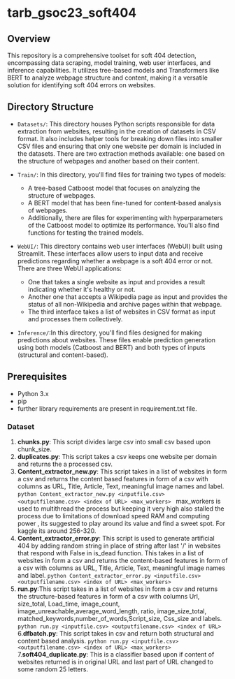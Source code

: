 # tarb_gsoc23_soft404
  

## Overview
This repository is a comprehensive toolset for soft 404 detection, encompassing data scraping, model training, web user interfaces, and inference capabilities. It utilizes tree-based models and Transformers like BERT to analyze webpage structure and content, making it a versatile solution for identifying soft 404 errors on websites.


## Directory Structure

  

-  `Datasets/`: This directory houses Python scripts responsible for data extraction from websites, resulting in the creation of datasets in CSV format. It also includes helper tools for breaking down files into smaller CSV files and ensuring that only one website per domain is included in the datasets. There are two extraction methods available: one based on the structure of webpages and another based on their content.

-  `Train/`: In this directory, you'll find files for training two types of models:

	-   A tree-based Catboost model that focuses on analyzing the structure of webpages.
	-   A BERT model that has been fine-tuned for content-based analysis of webpages. 
	- Additionally, there are files for experimenting with hyperparameters of the Catboost model to optimize its performance. You'll also find functions for testing the trained models.

-  `WebUI/`: This directory contains web user interfaces (WebUI) built using Streamlit. These interfaces allow users to input data and receive predictions regarding whether a webpage is a soft 404 error or not. There are three WebUI applications:

	-   One that takes a single website as input and provides a result indicating whether it's healthy or not.
	-   Another one that accepts a Wikipedia page as input and provides the status of all non-Wikipedia and archive pages within that webpage.
	-   The third interface takes a list of websites in CSV format as input and processes them collectively.
 
-  `Inference/`:In this directory, you'll find files designed for making predictions about websites. These files enable prediction generation using both models (Catboost and BERT) and both types of inputs (structural and content-based).
  

## Prerequisites

  

- Python 3.x
- pip
- further library requirements are present in requirement.txt file.


### Dataset
1. **chunks.py**: This script divides large csv into small csv based upon chunk_size.
2. **duplicates.py**: This script takes a csv keeps one website per domain and returns the a processed csv.
3. **Content_extractor_new.py**: This script takes in a list of websites in form a csv and returns the content based features in form of a csv with columns as URL, Title, Article, Text, meaningful image names and label. 
 `python Content_extractor_new.py <inputfile.csv> <outputfilename.csv> <index of URL> <max_workers> `
 max_workers is used to multithread the process but keeping it very high also stalled the process due to limitations of download speed RAM and computing power , its suggested to play around its value and find a sweet spot. For kaggle its around 256-320.
4. **Content_extractor_error.py**: This script is used to generate artificial 404 by adding random string in place of string after last '/' in websites that respond with False in is_dead function. This takes in a list of websites in form a csv and returns the content-based features in form of a csv with columns as URL, Title, Article, Text, meaningful image names and label. 
 `python Content_extractor_error.py <inputfile.csv> <outputfilename.csv> <index of URL> <max_workers> `
 5. **run.py**:This script takes in a list of websites in form a csv and returns the structure-based features in form of a csv with columns Url, size_total, Load_time, image_count, image_unreachable,average_word_length, ratio,  image_size_total, matched_keywords,number_of_words,Script_size, Css_size and labels. 
`python run.py <inputfile.csv> <outputfilename.csv> <index of URL>`
 6.**dfbatch.py**: This script takes in csv and return both structural and content based analysis.
 `python run.py <inputfile.csv> <outputfilename.csv> <index of URL> <max_workers> `
7.**soft404_duplicate.py**: This is a classifier based upon if content of websites returned is in original URL and last part of URL changed to some random 25 letters.

